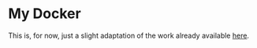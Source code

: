My Docker
==============
This is, for now, just a slight adaptation of the work already available [here](https://github.com/zendtech/php-zendserver).
